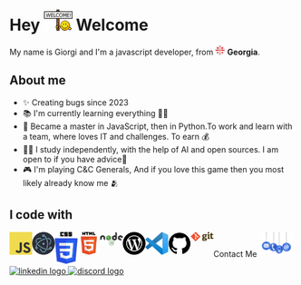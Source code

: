 <h1> Hey <img src="./assets/welcome.gif" width="50" /> Welcome</h1>

<p> My name is Giorgi and I'm a javascript developer, from <img src="/assets/flagofgeorgia.png" width="17" /> <b>Georgia</b>. </p>

## About me

- ✨ Creating bugs since 2023
- 📚 I'm currently learning everything 🤷‍♂️ 
- 🎯 Became a master in JavaScript, then in Python.To work and learn with a team, where loves IT and challenges. To earn 💰
- 👨‍💻 I study independently, with the help of AI and open sources. I am open to if you have advice🙏
- 🎮 I'm playing C&C Generals, And if you love this game then you most likely already know me  🫂

## I code with

<a href="https://www.javascript.com/" target="_blank">
  <img align="left" title="Javascript" alt="Javascript" width="40px" src="./assets/JavaScript-logo.png" />
</a>

<a href="https://www.electronjs.org/" target="_blank">
 <img align="left" title="Electron" alt="Electron" width="40px" src="./assets/Electron.png" />
</a>

<a href="https://www.w3.org/TR/CSS/#css" target="_blank">
 <img align="left" title="CSS" alt="CSS" width="40px" src="./assets/CSS3_logo.png" />
</a>

<a href="https://html.spec.whatwg.org/" target="_blank">
  <img align="left" title="HTML" alt="HTML" width="40px" src="./assets/HTML5_logo.png" />
</a>

<a href="https://nodejs.org/en" target="_blank">
  <img align="left" title="NodeJS" alt="NodeJS" width="40px" src="./assets/Node.js_logo.png" />
</a>

<a href="https://wordpress.com/" target="_blank">
  <img align="left" title="WordPress" alt="WordPress" width="40px" src="./assets/wordpress-logo.svg" />
</a>

<a href="https://code.visualstudio.com/" target="_blank">
  <img align="left" title="VisualStudio" alt="VisualStudio" width="40px" src="./assets/Visual_Studio_Code.png" />
</a>

<a href="https://github.com/" target="_blank">
  <img align="left" title="GitHub" alt="GitHub" width="40px" src="./assets/GitHub_Logo.png" />
</a>

<a href="https://git-scm.com/" target="_blank">
  <img align="left" title="Git" alt="Git" width="40px" src="./assets/Git-logo.png" />
</a>

<p>Contact Me <img src="./assets/contact me.jpg" width="60px"/></p>


<a href="https://www.linkedin.com/in/giorgi-aptsiauri-785250210/" target="_blank"/>
    <img src="https://user-images.githubusercontent.com/58090261/131448229-db296677-d07d-41ee-aa0f-4576a227f953.png" width="65" height="40" title="Linkedin" alt="linkedin logo"  />
  </a>

  <a href="https://discordapp.com/users/itl0ver/" target="_blank"/>
  <img src="https://camo.githubusercontent.com/5b475732a4ed305b1041d81185353428fb9860f5e5a5fe3249ee547e3b5aa69b/68747470733a2f2f63646e2e7261776769742e636f6d2f4e4e54696e2f646973636f72642d6c6f676f2f66343333333334342f7372632f6173736574732f616e696d61746564646973636f72642e737667" width="52" height="40" title="Discord" alt="discord logo"  />
</a>
